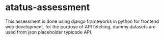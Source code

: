 # atatus-assessment
This assessment is done using django frameworks in python for frontend web development. for the purpose of API fetching, dummy datasets are used from json placeholder typicode API.
